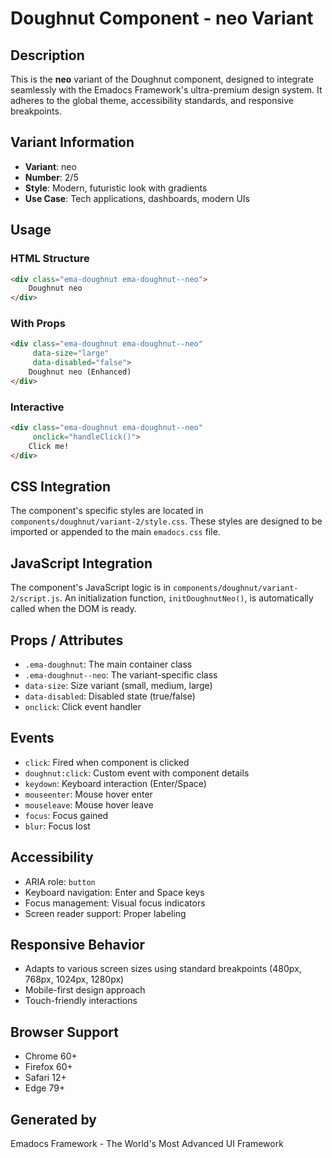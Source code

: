 # Doughnut Component - neo Variant

## Description
This is the **neo** variant of the Doughnut component, designed to integrate seamlessly with the Emadocs Framework's ultra-premium design system. It adheres to the global theme, accessibility standards, and responsive breakpoints.

## Variant Information
- **Variant**: neo
- **Number**: 2/5
- **Style**: Modern, futuristic look with gradients
- **Use Case**: Tech applications, dashboards, modern UIs

## Usage

### HTML Structure
```html
<div class="ema-doughnut ema-doughnut--neo">
    Doughnut neo
</div>
```

### With Props
```html
<div class="ema-doughnut ema-doughnut--neo" 
     data-size="large" 
     data-disabled="false">
    Doughnut neo (Enhanced)
</div>
```

### Interactive
```html
<div class="ema-doughnut ema-doughnut--neo" 
     onclick="handleClick()">
    Click me!
</div>
```

## CSS Integration
The component's specific styles are located in `components/doughnut/variant-2/style.css`. These styles are designed to be imported or appended to the main `emadocs.css` file.

## JavaScript Integration
The component's JavaScript logic is in `components/doughnut/variant-2/script.js`. An initialization function, `initDoughnutNeo()`, is automatically called when the DOM is ready.

## Props / Attributes
- `.ema-doughnut`: The main container class
- `.ema-doughnut--neo`: The variant-specific class
- `data-size`: Size variant (small, medium, large)
- `data-disabled`: Disabled state (true/false)
- `onclick`: Click event handler

## Events
- `click`: Fired when component is clicked
- `doughnut:click`: Custom event with component details
- `keydown`: Keyboard interaction (Enter/Space)
- `mouseenter`: Mouse hover enter
- `mouseleave`: Mouse hover leave
- `focus`: Focus gained
- `blur`: Focus lost

## Accessibility
- ARIA role: `button`
- Keyboard navigation: Enter and Space keys
- Focus management: Visual focus indicators
- Screen reader support: Proper labeling

## Responsive Behavior
- Adapts to various screen sizes using standard breakpoints (480px, 768px, 1024px, 1280px)
- Mobile-first design approach
- Touch-friendly interactions

## Browser Support
- Chrome 60+
- Firefox 60+
- Safari 12+
- Edge 79+

## Generated by
Emadocs Framework - The World's Most Advanced UI Framework
